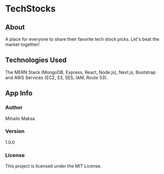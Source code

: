 # TechStocks

## About

A place for everyone to share their favorite tech stock picks. Let's beat the market together!

## Technologies Used

The MERN Stack (MongoDB, Express, React, Node.js), Next.js, Bootstrap and AWS Services (EC2, S3, SES, IAM, Route 53).

## App Info

### Author

Mihailo Maksa

### Version

1.0.0

### License

This project is licensed under the MIT License.

